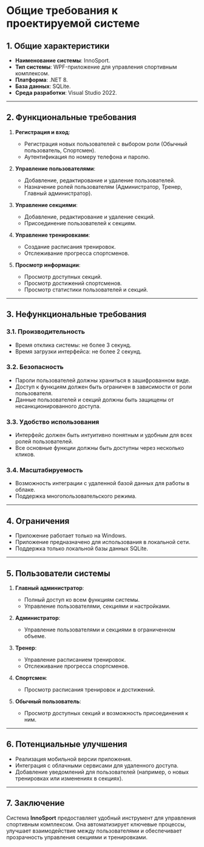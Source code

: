﻿# Общие требования к проектируемой системе

## 1. Общие характеристики
- **Наименование системы**: InnoSport.
- **Тип системы**: WPF-приложение для управления спортивным комплексом.
- **Платформа**: .NET 8.
- **База данных**: SQLite.
- **Среда разработки**: Visual Studio 2022.

---

## 2. Функциональные требования
1. **Регистрация и вход**:
   - Регистрация новых пользователей с выбором роли (Обычный пользователь, Спортсмен).
   - Аутентификация по номеру телефона и паролю.

2. **Управление пользователями**:
   - Добавление, редактирование и удаление пользователей.
   - Назначение ролей пользователям (Администратор, Тренер, Главный администратор).

3. **Управление секциями**:
   - Добавление, редактирование и удаление секций.
   - Присоединение пользователей к секциям.

4. **Управление тренировками**:
   - Создание расписания тренировок.
   - Отслеживание прогресса спортсменов.

5. **Просмотр информации**:
   - Просмотр доступных секций.
   - Просмотр достижений спортсменов.
   - Просмотр статистики пользователей и секций.

---

## 3. Нефункциональные требования

### 3.1. Производительность
- Время отклика системы: не более 3 секунд.
- Время загрузки интерфейса: не более 2 секунд.

### 3.2. Безопасность
- Пароли пользователей должны храниться в зашифрованном виде.
- Доступ к функциям должен быть ограничен в зависимости от роли пользователя.
- Данные пользователей и секций должны быть защищены от несанкционированного доступа.

### 3.3. Удобство использования
- Интерфейс должен быть интуитивно понятным и удобным для всех ролей пользователей.
- Все основные функции должны быть доступны через несколько кликов.

### 3.4. Масштабируемость
- Возможность интеграции с удаленной базой данных для работы в облаке.
- Поддержка многопользовательского режима.

---

## 4. Ограничения
- Приложение работает только на Windows.
- Приложение предназначено для использования в локальной сети.
- Поддержка только локальной базы данных SQLite.

---

## 5. Пользователи системы
1. **Главный администратор**:
   - Полный доступ ко всем функциям системы.
   - Управление пользователями, секциями и настройками.

2. **Администратор**:
   - Управление пользователями и секциями в ограниченном объеме.

3. **Тренер**:
   - Управление расписанием тренировок.
   - Отслеживание прогресса спортсменов.

4. **Спортсмен**:
   - Просмотр расписания тренировок и достижений.

5. **Обычный пользователь**:
   - Просмотр доступных секций и возможность присоединения к ним.

---

## 6. Потенциальные улучшения
- Реализация мобильной версии приложения.
- Интеграция с облачными сервисами для удаленного доступа.
- Добавление уведомлений для пользователей (например, о новых тренировках или изменениях в секциях).

---

## 7. Заключение
Система **InnoSport** предоставляет удобный инструмент для управления спортивным комплексом. Она автоматизирует ключевые процессы, улучшает взаимодействие между пользователями и обеспечивает прозрачность управления секциями и тренировками.

